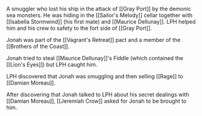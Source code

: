 A smuggler who lost his ship in the attack of [[Gray Port]] by the demonic sea monsters.
He was hiding in the [[Sailor's Melody]] cellar together with [[Isabella Stormwind]] (his first mate) and [[Maurice Dellunay]].
LPH helped him and his crew to safety to the fort side of [[Gray Port]].

Jonah was part of the [[Vagrant's Retreat]] pact and a member of the [[Brothers of the Coast]].

Jonah tried to steal [[Maurice Dellunay]]'s Fiddle (which contained the [[Lion's Eyes]]) but LPH caught him.

LPH discovered that Jonah was smuggling and then selling [[Rage]] to [[Damian Moreau]].

After discovering that Jonah talked to LPH about his secret dealings with [[Damian Moreau]], [[Jeremiah Crow]] asked for Jonah to be brought to him.